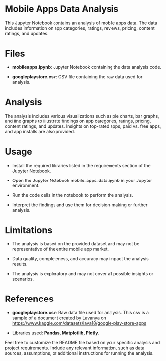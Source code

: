 # Mobile Apps Data Analysis
This Jupyter Notebook contains an analysis of mobile apps data. The data includes information on app categories, ratings, reviews, pricing, content ratings, and updates.

# Files  

- **mobileapps.ipynb**: Jupyter Notebook containing the data analysis code.  

- **googleplaystore.csv**: CSV file containing the raw data used for analysis.  

# Analysis  

The analysis includes various visualizations such as pie charts, bar graphs, and line graphs to illustrate findings on app categories, ratings, pricing, content ratings, and updates. Insights on top-rated apps, paid vs. free apps, and app installs are also provided.  


# Usage  

- Install the required libraries listed in the requirements section of the Jupyter Notebook.  

- Open the Jupyter Notebook mobile_apps_data.ipynb in your Jupyter environment.  

- Run the code cells in the notebook to perform the analysis.  

- Interpret the findings and use them for decision-making or further analysis.  

# Limitations
- The analysis is based on the provided dataset and may not be representative of the entire mobile app market.  

- Data quality, completeness, and accuracy may impact the analysis results.  

- The analysis is exploratory and may not cover all possible insights or scenarios.  

# References  

- **googleplaystore.csv**: Raw data file used for analysis. This csv is a sample of a document created by Lavanya on https://www.kaggle.com/datasets/lava18/google-play-store-apps

- Libraries used: **Pandas, Matplotlib, Plotly**.  

Feel free to customize the README file based on your specific analysis and project requirements. Include any relevant information, such as data sources, assumptions, or additional instructions for running the analysis.
